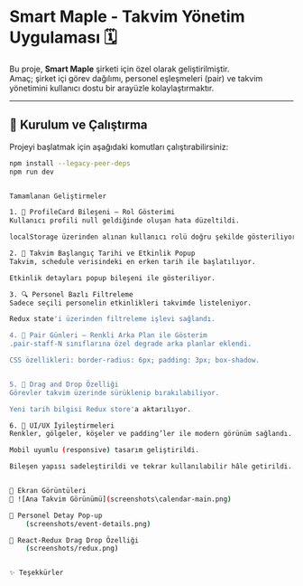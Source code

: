# Smart Maple - Takvim Yönetim Uygulaması 🗓️

Bu proje, **Smart Maple** şirketi için özel olarak geliştirilmiştir.  
Amaç; şirket içi görev dağılımı, personel eşleşmeleri (pair) ve takvim yönetimini kullanıcı dostu bir arayüzle kolaylaştırmaktır.

---

## 🚀 Kurulum ve Çalıştırma

Projeyi başlatmak için aşağıdaki komutları çalıştırabilirsiniz:

```bash
npm install --legacy-peer-deps
npm run dev


Tamamlanan Geliştirmeler

1. 🔐 ProfileCard Bileşeni – Rol Gösterimi 
Kullanıcı profili null geldiğinde oluşan hata düzeltildi.

localStorage üzerinden alınan kullanıcı rolü doğru şekilde gösteriliyor.

2. 📅 Takvim Başlangıç Tarihi ve Etkinlik Popup 
Takvim, schedule verisindeki en erken tarih ile başlatılıyor.

Etkinlik detayları popup bileşeni ile gösteriliyor.

3. 🔍 Personel Bazlı Filtreleme 
Sadece seçili personelin etkinlikleri takvimde listeleniyor.

Redux state'i üzerinden filtreleme işlevi sağlandı.

4. 🎨 Pair Günleri – Renkli Arka Plan ile Gösterim 
.pair-staff-N sınıflarına özel degrade arka planlar eklendi.

CSS özellikleri: border-radius: 6px; padding: 3px; box-shadow.


5. 🔁 Drag and Drop Özelliği 
Görevler takvim üzerinde sürüklenip bırakılabiliyor.

Yeni tarih bilgisi Redux store'a aktarılıyor.

6. 🧩 UI/UX İyileştirmeleri
Renkler, gölgeler, köşeler ve padding’ler ile modern görünüm sağlandı.

Mobil uyumlu (responsive) tasarım geliştirildi.

Bileşen yapısı sadeleştirildi ve tekrar kullanılabilir hâle getirildi.


📸 Ekran Görüntüleri
🔹 ![Ana Takvim Görünümü](screenshots\calendar-main.png)

🔹 Personel Detay Pop-up
    (screenshots/event-details.png)

🔹 React-Redux Drag Drop Özelliği
    (screenshots/redux.png)


✨ Teşekkürler
